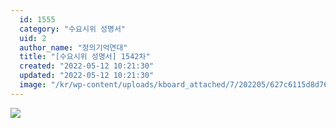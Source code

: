 ```yaml
---
  id: 1555
  category: "수요시위 성명서"
  uid: 2
  author_name: "정의기억연대"
  title: "[수요시위 성명서] 1542차"
  created: "2022-05-12 10:21:30"
  updated: "2022-05-12 10:21:30"
  image: "/kr/wp-content/uploads/kboard_attached/7/202205/627c6115d8d765594836.jpg"
---
```

![](/kr/wp-content/uploads/kboard_attached/7/202205/627c6115d8d765594836.jpg)